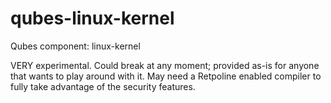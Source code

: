 # qubes-linux-kernel
Qubes component: linux-kernel

VERY experimental. Could break at any moment; provided as-is for anyone that wants to play around with it. May need a Retpoline enabled compiler to fully take advantage of the security features.
